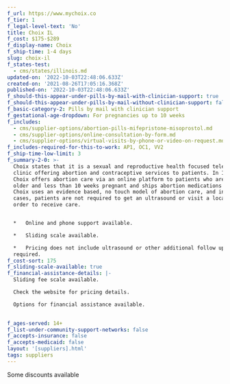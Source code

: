 ```yaml
---
f_url: https://www.mychoix.co
f_tier: 1
f_legal-level-text: 'No'
title: Choix IL
f_cost: $175-$289
f_display-name: Choix
f_ship-time: 1-4 days
slug: choix-il
f_states-test:
  - cms/states/illinois.md
updated-on: '2022-10-03T22:48:06.633Z'
created-on: '2021-08-26T17:05:16.368Z'
published-on: '2022-10-03T22:48:06.633Z'
f_should-this-appear-under-pills-by-mail-with-clinician-support: true
f_should-this-appear-under-pills-by-mail-without-clinician-support: false
f_basic-category-2: Pills by mail with clinician support
f_gestational-age-dropdown: For pregnancies up to 10 weeks
f_includes:
  - cms/supplier-options/abortion-pills-mifepristone-misoprostol.md
  - cms/supplier-options/online-consultation-by-form.md
  - cms/supplier-options/virtual-visits-by-phone-or-video-on-request.md
f_includes-required-for-this-to-work: AP1, OC1, VV2
f_ship-time-low-limit: 3
f_summary-2-0: >-
  Choix states that it is a sexual and reproductive health focused teleheatlh
  clinic offering abortion and contraceptive services to patients. In Illinois,
  Choix offers abortion care via an online platform to patients who are 18 or
  older and less than 10 weeks pregnant and ships abortion medications by mail.
  Choix uses an evidence based, no touch model of abortion care, and in most
  cases, patients are not required to get an ultrasound or visit a local lab in
  order to receive care.


  *   Online and phone support available.

  *   Sliding scale available.

  *   Pricing does not include ultrasound or other additional follow up, if
  required.
f_cost-sort: 175
f_sliding-scale-available: true
f_financial-assistance-details: |-
  Sliding fee scale available.

  Check the website for pricing details.

  Options for financial assistance available.

  ‍
f_ages-served: 14+
f_list-under-community-support-networks: false
f_accepts-insurance: false
f_accepts-medicaid: false
layout: '[suppliers].html'
tags: suppliers
---
```


Some discounts available
